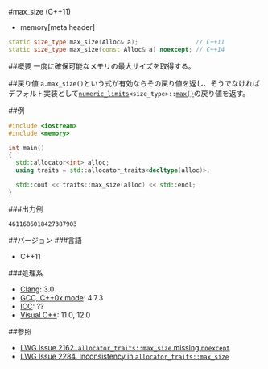 #max_size (C++11)
* memory[meta header]

```cpp
static size_type max_size(Alloc& a);                // C++11
static size_type max_size(const Alloc& a) noexcept; // C++14
```

##概要
一度に確保可能なメモリの最大サイズを取得する。


##戻り値
`a.max_size()`という式が有効ならその戻り値を返し、そうでなければデフォルト実装として[`numeric_limits`](/reference/limits/numeric_limits.md)`<size_type>::`[`max()`](/reference/limits/numeric_limits/max.md)の戻り値を返す。


##例
```cpp
#include <iostream>
#include <memory>

int main()
{
  std::allocator<int> alloc;
  using traits = std::allocator_traits<decltype(alloc)>;

  std::cout << traits::max_size(alloc) << std::endl;
}
```

###出力例
```
4611686018427387903
```


##バージョン
###言語
- C++11

###処理系
- [Clang](/implementation.md#clang): 3.0
- [GCC, C++0x mode](/implementation.md#gcc): 4.7.3
- [ICC](/implementation.md#icc): ??
- [Visual C++](/implementation.md#visual_cpp): 11.0, 12.0

##参照
- [LWG Issue 2162. `allocator_traits::max_size` missing `noexcept`](http://www.open-std.org/jtc1/sc22/wg21/docs/lwg-defects.html#2162)
- [LWG Issue 2284. Inconsistency in `allocator_traits::max_size`](http://www.open-std.org/jtc1/sc22/wg21/docs/lwg-defects.html#2284)

